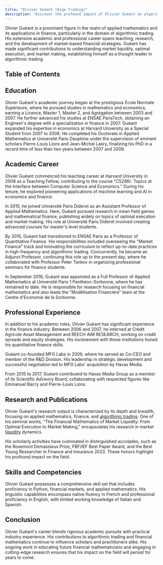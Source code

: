 ```yaml
---
title: "Olivier Guéant (Algo Trading)"
description: "Discover the profound impact of Olivier Guéant on algorithmic trading with insights into his research on market liquidity and optimal execution in finance."
---
```




Olivier Guéant is a prominent figure in the realm of applied mathematics and its applications in finance, particularly in the domain of algorithmic trading. His extensive academic and professional career spans teaching, research, and the development of market-based financial strategies. Guéant has made significant contributions to understanding market liquidity, optimal execution, and market making, establishing himself as a thought leader in algorithmic trading.

## Table of Contents

## Education

Olivier Guéant's academic journey began at the prestigious École Normale Supérieure, where he pursued studies in mathematics and economics, earning a Licence, Master 1, Master 2, and Agrégation between 2003 and 2007. He further advanced his studies at ENSAE ParisTech, obtaining an Engineer's degree with a specialization in finance in 2007. Guéant expanded his expertise in economics at Harvard University as a Special Student from 2007 to 2008. He completed his Doctorate in Applied Mathematics at Université Paris Dauphine under the supervision of eminent scholars Pierre-Louis Lions and Jean-Michel Lasry, finalizing his PhD in a record time of less than two years between 2007 and 2009.

## Academic Career

Olivier Guéant commenced his teaching career at Harvard University in 2008 as a Teaching Fellow, contributing to the course "CS286r: Topics at the Interface between Computer Science and Economics." During his tenure, he explored pioneering applications of machine learning and AI in economics and finance.

In 2010, he joined Université Paris Diderot as an Assistant Professor of Applied Mathematics. Here, Guéant pursued research in mean field games and mathematical finance, publishing widely on topics of optimal execution and market making. His role at Université Paris Diderot involved creating advanced courses for master's level students.

By 2015, Guéant had transitioned to ENSAE Paris as a Professor of Quantitative Finance. His responsibilities included overseeing the "Market Finance" track and innovating the curriculum to reflect up-to-date practices in high-frequency and algorithmic trading. Concurrently, he became an Adjunct Professor, continuing this role up to the present day, where he collaborated with Professor Peter Tankov in organizing professional seminars for finance students.

In September 2016, Guéant was appointed as a Full Professor of Applied Mathematics at Université Paris 1 Panthéon-Sorbonne, where he has remained to date. He is responsible for research focusing on financial mathematics and also leads the "Modélisation Financière" team at the Centre d'Economie de la Sorbonne.

## Professional Experience

In addition to his academic roles, Olivier Guéant has significant experience in the finance industry. Between 2006 and 2007, he interned at Crédit Agricole Asset Management and REECH AIM RESEARCH, working on credit spreads and equity strategies. His involvement with these institutions honed his quantitative finance skills.

Guéant co-founded MFG Labs in 2009, where he served as Co-CEO and member of the R&D Division. His leadership in strategic development and successful negotiation led to MFG Labs' acquisition by Havas Media.

From 2015 to 2017, Guéant contributed to Havas Media Group as a member of its Scientific Advisory Board, collaborating with respected figures like Emmanuel Bacry and Pierre-Louis Lions.

## Research and Publications

Olivier Guéant's research output is characterized by its depth and breadth, focusing on applied mathematics, finance, and [algorithmic trading](/wiki/algorithmic-trading). One of his seminal works, "The Financial Mathematics of Market Liquidity: From Optimal Execution to Market Making," encapsulates his research in market [liquidity](/wiki/liquidity-risk-premium) dynamics.

His scholarly activities have culminated in distinguished accolades, such as the Rosemont Demassieux Prize, FBF/IEF Best Paper Award, and the Best Young Researcher in Finance and Insurance 2023. These honors highlight his profound impact on the field.

## Skills and Competencies

Olivier Guéant possesses a comprehensive skill set that includes proficiency in Python, financial markets, and applied mathematics. His linguistic capabilities encompass native fluency in French and professional proficiency in English, with limited working knowledge of Italian and Spanish.

## Conclusion

Olivier Guéant's career blends rigorous academic pursuits with practical industry experience. His contributions to algorithmic trading and financial mathematics continue to influence scholars and practitioners alike. His ongoing work in educating future financial mathematicians and engaging in cutting-edge research ensures that his impact on the field will persist for years to come.
